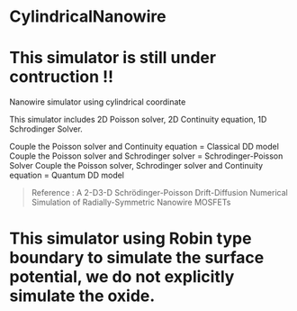 # CylindricalNanowire

# This simulator is still under contruction !!

Nanowire simulator using cylindrical coordinate

This simulator includes 2D Poisson solver, 2D Continuity equation, 1D Schrodinger Solver.

Couple the Poisson solver and Continuity equation = Classical DD model
Couple the Poisson solver and Schrodinger solver = Schrodinger-Poisson Solver
Couple the Poisson solver, Schrodinger solver and Continuity equation = Quantum DD model

>Reference : A 2-D3-D Schrödinger-Poisson Drift-Diffusion Numerical Simulation of Radially-Symmetric Nanowire MOSFETs

# This simulator using Robin type boundary to simulate the surface potential, we do not explicitly simulate the oxide.
